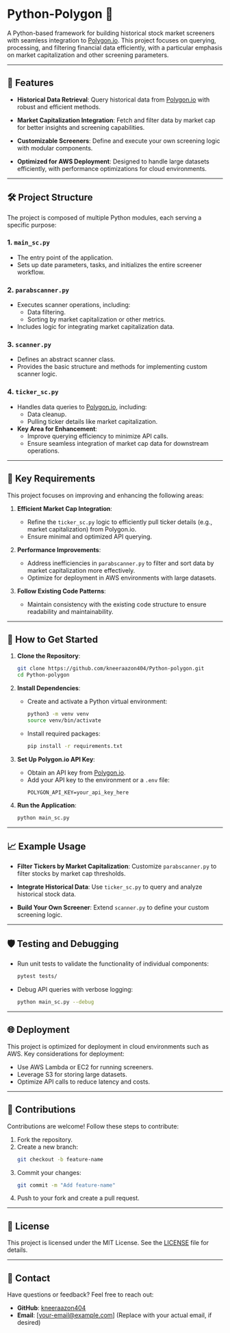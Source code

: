 # Python-Polygon 🚀

A Python-based framework for building historical stock market screeners with seamless integration to [Polygon.io](https://polygon.io/). This project focuses on querying, processing, and filtering financial data efficiently, with a particular emphasis on market capitalization and other screening parameters.

---

## 🌟 Features

- **Historical Data Retrieval**:
  Query historical data from [Polygon.io](https://polygon.io) with robust and efficient methods.
  
- **Market Capitalization Integration**:
  Fetch and filter data by market cap for better insights and screening capabilities.

- **Customizable Screeners**:
  Define and execute your own screening logic with modular components.

- **Optimized for AWS Deployment**:
  Designed to handle large datasets efficiently, with performance optimizations for cloud environments.

---

## 🛠️ Project Structure

The project is composed of multiple Python modules, each serving a specific purpose:

### 1. **`main_sc.py`**
   - The entry point of the application.
   - Sets up date parameters, tasks, and initializes the entire screener workflow.

### 2. **`parabscanner.py`**
   - Executes scanner operations, including:
     - Data filtering.
     - Sorting by market capitalization or other metrics.
   - Includes logic for integrating market capitalization data.

### 3. **`scanner.py`**
   - Defines an abstract scanner class.
   - Provides the basic structure and methods for implementing custom scanner logic.

### 4. **`ticker_sc.py`**
   - Handles data queries to [Polygon.io](https://polygon.io), including:
     - Data cleanup.
     - Pulling ticker details like market capitalization.
   - **Key Area for Enhancement**:
     - Improve querying efficiency to minimize API calls.
     - Ensure seamless integration of market cap data for downstream operations.

---

## 🔑 Key Requirements

This project focuses on improving and enhancing the following areas:

1. **Efficient Market Cap Integration**:
   - Refine the `ticker_sc.py` logic to efficiently pull ticker details (e.g., market capitalization) from Polygon.io.
   - Ensure minimal and optimized API querying.

2. **Performance Improvements**:
   - Address inefficiencies in `parabscanner.py` to filter and sort data by market capitalization more effectively.
   - Optimize for deployment in AWS environments with large datasets.

3. **Follow Existing Code Patterns**:
   - Maintain consistency with the existing code structure to ensure readability and maintainability.

---

## 🚀 How to Get Started

1. **Clone the Repository**:
   ```bash
   git clone https://github.com/kneeraazon404/Python-polygon.git
   cd Python-polygon
   ```

2. **Install Dependencies**:
   - Create and activate a Python virtual environment:
     ```bash
     python3 -m venv venv
     source venv/bin/activate
     ```
   - Install required packages:
     ```bash
     pip install -r requirements.txt
     ```

3. **Set Up Polygon.io API Key**:
   - Obtain an API key from [Polygon.io](https://polygon.io).
   - Add your API key to the environment or a `.env` file:
     ```env
     POLYGON_API_KEY=your_api_key_here
     ```

4. **Run the Application**:
   ```bash
   python main_sc.py
   ```

---

## 📈 Example Usage

- **Filter Tickers by Market Capitalization**:
  Customize `parabscanner.py` to filter stocks by market cap thresholds.

- **Integrate Historical Data**:
  Use `ticker_sc.py` to query and analyze historical stock data.

- **Build Your Own Screener**:
  Extend `scanner.py` to define your custom screening logic.

---

## 🛡️ Testing and Debugging

- Run unit tests to validate the functionality of individual components:
  ```bash
  pytest tests/
  ```

- Debug API queries with verbose logging:
  ```bash
  python main_sc.py --debug
  ```

---

## 🌐 Deployment

This project is optimized for deployment in cloud environments such as AWS. Key considerations for deployment:

- Use AWS Lambda or EC2 for running screeners.
- Leverage S3 for storing large datasets.
- Optimize API calls to reduce latency and costs.

---

## 🤝 Contributions

Contributions are welcome! Follow these steps to contribute:

1. Fork the repository.
2. Create a new branch:
   ```bash
   git checkout -b feature-name
   ```
3. Commit your changes:
   ```bash
   git commit -m "Add feature-name"
   ```
4. Push to your fork and create a pull request.

---

## 📜 License

This project is licensed under the MIT License. See the [LICENSE](LICENSE) file for details.

---

## 📧 Contact

Have questions or feedback? Feel free to reach out:

- **GitHub**: [kneeraazon404](https://github.com/kneeraazon404)
- **Email**: [your-email@example.com] (Replace with your actual email, if desired)
